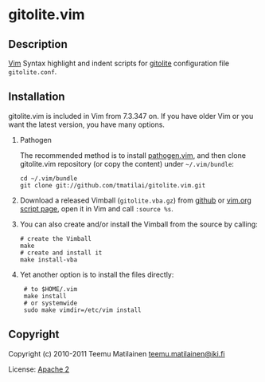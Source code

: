 gitolite.vim
============

Description
-----------

[Vim][] Syntax highlight and indent scripts for [gitolite][] configuration file
`gitolite.conf`.

Installation
------------

gitolite.vim is included in Vim from 7.3.347 on.  If you have older Vim or you
want the latest version, you have many options.

1.  Pathogen

    The recommended method is to install [pathogen.vim][], and then clone
    gitolite.vim repository (or copy the content) under `~/.vim/bundle`:

        cd ~/.vim/bundle
        git clone git://github.com/tmatilai/gitolite.vim.git

2.  Download a released Vimball (`gitolite.vba.gz`) from
    [github][github_downloads] or [vim.org script page][script_page], open it
    in Vim and call `:source %s`.

3.  You can also create and/or install the Vimball from the source by calling:

        # create the Vimball
        make
        # create and install it
        make install-vba

4. Yet another option is to install the files directly:

        # to $HOME/.vim
        make install
        # or systemwide
        sudo make vimdir=/etc/vim install

Copyright
---------

Copyright (c) 2010-2011 Teemu Matilainen <teemu.matilainen@iki.fi>

License: [Apache 2](http://www.apache.org/licenses/LICENSE-2.0)

[Vim]: http://www.vim.org/
[gitolite]: https://github.com/sitaramc/gitolite
[script_page]: http://www.vim.org/scripts/script.php?script_id=2900
[github_downloads]: https://github.com/tmatilai/gitolite.vim/downloads
[pathogen.vim]: https://github.com/tpope/vim-pathogen
